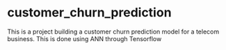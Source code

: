 # customer_churn_prediction

This is a project building a customer churn prediction model for a telecom business. This is done using ANN through Tensorflow
